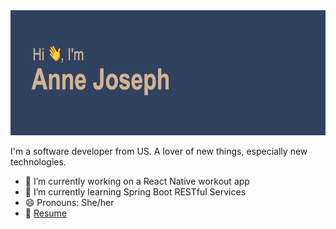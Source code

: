 <img src="https://github.com/AnneJ17/AnneJ17.github.io/blob/master/img/header.png" alt="header" width="700" height="200"/>

I'm a software developer from US. A lover of new things, especially new technologies.

<!--
**AnneJ17/AnneJ17** is a ✨ _special_ ✨ repository because its `README.md` (this file) appears on your GitHub profile.
-->

- 🔭 I’m currently working on a React Native workout app
- 🌱 I’m currently learning Spring Boot RESTful Services
- 😄 Pronouns: She/her
- 📝 [Resume](https://annej17.github.io/img/resume.pdf)
